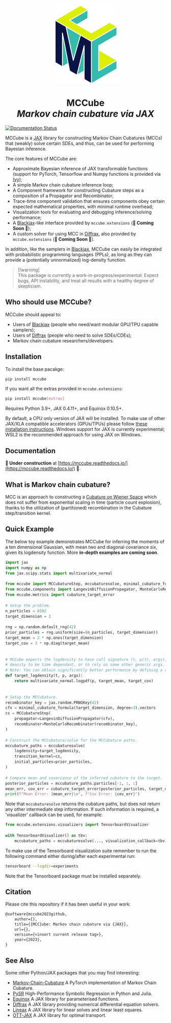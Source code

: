 <div align="center">
<img alt="MCCube logo" src="https://raw.githubusercontent.com/tttc3/MCCube/main/docs/_static/logo.svg"/>
<h1>
    <strong>MCCube</strong></br>
    <em>Markov chain cubature via JAX</em>
</h1>
</div>

<!-- Add the badges in here -->
[![Documentation Status](https://readthedocs.org/projects/mccube/badge/?version=latest)](https://mccube.readthedocs.io/en/latest/?badge=latest)

MCCube is a [JAX](https://jax.readthedocs.io) library for constructing Markov Chain 
Cubatures (MCCs) that (weakly) solve certain SDEs, and thus, can be used for performing 
Bayesian inference.

The core features of MCCube are:
- Approximate Bayesian inference of JAX transformable functions (support for PyTorch, Tensorflow and Numpy functions is provided via [Ivy](https://unify.ai/docs/ivy/compiler/transpiler.html));
- A simple Markov chain cubature inference loop;
- A Component framework for constructing Cubature steps as a composition of a Propagator and Recombinator;
- Trace-time component validation that ensures components obey certain expected mathematical properties, with minimal runtime overhead;
- Visualization tools for evaluating and debugging inference/solving performance;
- A [Blackjax](https://blackjax.readthedocs.io/en/latest/)-like interface provided by `mccube.extensions` (**🚧 Coming Soon 🚧**);
- A custom solver for using MCC in [Diffrax](https://docs.kidger.site/diffrax/), also provided by `mccube.extensions` (**🚧 Coming Soon 🚧**). 

In addition, like the samplers in [Blackjax](https://blackjax.readthedocs.io/en/latest/), 
MCCube can easily be integrated with probabilistic programming languages (PPLs), as long 
as they can provide a (potentially unnormalized) log-density function.

> [!warning]\
> This package is currently a work-in-progress/experimental. Expect bugs, API instability, and treat all results with a healthy degree of skepticism.

## Who should use MCCube?
MCCube should appeal to:
- Users of [Blackjax](https://github.com/blackjax-devs/blackjax#who-should-use-blackjax) (people who need/want modular GPU/TPU capable samplers);
- Users of [Diffrax](https://github.com/patrick-kidger/diffrax) (people who need to solve SDEs/CDEs);
- Markov chain cubature researchers/developers.

## Installation
To install the base pacakge:
```bash
pip install mccube
```
If you want all the extras provided in `mccube.extensions`:
```bash
pip install mccube[extras]
```

Requires Python 3.9+, JAX 0.4.11+, and Equinox 0.10.5+.

By default, a CPU only version of JAX will be installed. To make use of other JAX/XLA 
compatible accelerators (GPUs/TPUs) please follow [these installation instructions](https://github.com/google/jax#pip-installation-gpu-cuda-installed-via-pip-easier).
Windows support for JAX is currently experimental; WSL2 is the recommended approach for 
using JAX on Windows.

## Documentation
**🚧 Under construction** at [https://mccube.readthedocs.io/](https://mccube.readthedocs.io/) 🚧.

## What is Markov chain cubature?
MCC is an approach to constructing a [Cubature on Wiener Space](https://www.jstor.org/stable/4143098) which does not suffer from exponential scaling in time (particle count explosion), thanks to the utilization of (partitioned) recombination in the Cubature step/transition kernel.

## Quick Example
The below toy example demonstrates MCCube for inferring the moments of a ten dimensional 
Gaussian, with mean two and diagonal covariance six, given its logdensity function.
More **in-depth examples are coming soon**. 

```Python
import jax
import numpy as np
from jax.scipy.stats import multivariate_normal

from mccube import MCCubatureStep, mccubaturesolve, minimal_cubature_formula
from mccube.components import LangevinDiffusionPropagator, MonteCarloRecombinator
from mccube.metrics import cubature_target_error

# Setup the problem.
n_particles = 8192
target_dimension = 2

rng = np.random.default_rng(42)
prior_particles = rng.uniform(size=(n_particles, target_dimension))
target_mean = 2 * np.ones(target_dimension)
target_cov = 3 * np.diag(target_mean)


# MCCube expects the logdensity to have call signature (t, p(t), args), allowing the
# density to be time dependant, or to rely on some other generic args.
# Note: You can obtain significantly better performance by defining a custom jvp here.
def target_logdensity(t, p, args):
    return multivariate_normal.logpdf(p, target_mean, target_cov)


# Setup the MCCubature.
recombinator_key = jax.random.PRNGKey(42)
cfv = minimal_cubature_formula(target_dimension, degree=3).vectors
cs = MCCubatureStep(
    propagator=LangevinDiffusionPropagator(cfv),
    recombinator=MonteCarloRecombinator(recombinator_key),
)

# Construct the MCCubature/solve for the MCCubature paths.
mccubature_paths = mccubaturesolve(
    logdensity=target_logdensity,
    transition_kernel=cs,
    initial_particles=prior_particles,
)

# Compare mean and covariance of the inferred cubature to the target.
posterior_particles = mccubature_paths.particles[-1, :, :]
mean_err, cov_err = cubature_target_error(posterior_particles, target_mean, target_cov)
print(f"Mean Error: {mean_err}\n", f"Cov Error: {cov_err}")
```

Note that `mccubaturesolve` returns the cubature paths, but does not return any other 
intermediate step information. If such information is required, a 'visualizer' callback
can be used, for example:

```python
from mccube.extensions.visualizers import TensorboardVisualizer

with TensorboardVisualizer() as tbv:
    mccubature_paths = mccubaturesolve(..., visualization_callback=tbv)
```

To make use of the Tensorboard visualization suite remember to run the following command
either during/after each experimental run:

```bash
tensorboard --logdir=experiments
```

Note that the Tensorboard package must be installed separately.

## Citation
Please cite this repository if it has been useful in your work:
```
@software{mccube2023github,
    author={},
    title={{MCC}ube: Markov chain cubature via {JAX}},
    url={},
    version={<insert current release tag>},
    year={2023},
}
```

## See Also
Some other Python/JAX packages that you may find interesting:

- [Markov-Chain-Cubature](https://github.com/james-m-foster/markov-chain-cubature) A PyTorch implementation of Markov Chain Cubature.
- [PySR](https://github.com/MilesCranmer/PySR) High-Performance Symbolic Regression in Python and Julia.
- [Equinox](https://github.com/patrick-kidger/equinox) A JAX library for parameterised functions.
- [Diffrax](https://github.com/patrick-kidger/diffrax) A JAX library providing numerical differential equation solvers.
- [Lineax](https://github.com/google/lineax) A JAX library for linear solves and linear least squares.
- [OTT-JAX](https://github.com/ott-jax/ott) A JAX library for optimal transport.